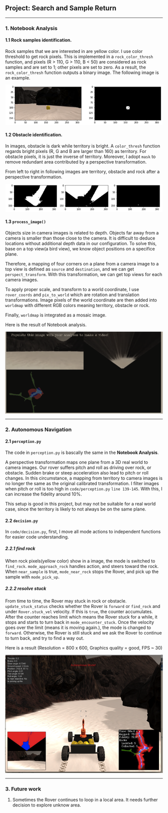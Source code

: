 ## Project: Search and Sample Return

[//]: # (Image References)

[img_rock_color_thresh]: ./writeup_img/rock_color_thresh.png
[img_color_thresh]: ./writeup_img/color_thresh.png
[img_notebook_analysis]: ./writeup_img/notebook_analysis.png
[img_autonomous]: ./writeup_img/img_autonomous.png

---

### 1. Notebook Analysis

#### 1.1 Rock samples identification.

Rock samples that we are interested in are yellow color. I use color threshold to get rock pixels. This is implemented in a `rock_color_thresh` function, and pixels (R > 110, G > 110, B < 50) are considered as rock samples and are set to 1; other pixels are set to zero. As a result, the `rock_color_thresh` function outputs a binary image. The following image is an example.

![alt text][img_rock_color_thresh]

#### 1.2 Obstacle identification.

In images, obstacle is dark while territory is bright. A `color_thresh` function regards bright pixels (R, G and B are larger than 160) as territory. For obstacle pixels, it is just the inverse of territory. Moreover, I adopt `mask` to remove redundant area contributed by a perspective transformation.

From left to right in following images are territory, obstacle and rock after a perspective transformation.

![alt text][img_color_thresh]

#### 1.3 `process_image()`

Objects size in camera images is related to depth. Objects far away from a camera is smaller than those close to the camera. It is difficult to deduce locations without additional depth data in our configuration. To solve this, base on a top view(a bird view), we know object positions on a specifice plane.

Therefore, a mapping of four corners on a plane from a camera image to a top view is defined as `source` and `destination`, and we can get `perspect_transform`. With this transformation, we can get top views for each camera images.

To apply proper scale, and transform to a world coordinate, I use `rover_coords` and `pix_to_world` which are rotation and translation transformations. Image pixels of the world coordinate are then added into `worldmap` with different RGB colors meaning territory, obstacle or rock.

Finally, `worldmap` is integrated as a mosaic image.

Here is the result of Notebook analysis.

![alt text][img_notebook_analysis]

---

### 2. Autonomous Navigation

#### 2.1 `perception.py`

The code in `perception.py` is bascally the same in the __Notebook Analysis__.

A perspective transformation maps one plane from a 3D real world to camera images. Our rover suffers pitch and roll as driving over rock, or obstacle. Sudden brake or steep acceleration also lead to pitch or roll changes. In this circumstance, a mapping from territory to camera images is no longer the same as the original calibrated transformation. I filter images when pitch or roll is too high in `code/perception.py` `line 139-145`. With this, I can increase the fidelity around 10%.

This setup is good in this project, but may not be suitable for a real world case, since the territory is likely to not always be on the same plane. 

#### 2.2 `decision.py`

In `code/decision.py`, first, I move all mode actions to independent functions for easier code understanding.

##### 2.2.1 find rock

When rock pixels(yellow color) show in a image, the mode is switched to `find_rock`. `mode_approach_rock` handles action, and steers toward the rock. When `near_sample` is true, `mode_near_rock` stops the Rover, and pick up the sample with `mode_pick_up`.

##### 2.2.2 resolve stuck

From time to time, the Rover may stuck in rock or obstacle. `update_stuck_status` checks whether the Rover is `forward` or `find_rock` and under `Rover.stuck_vel` velocity. If this is `true`, the counter accumulates. After the counter reaches limit which means the Rover stuck for a while, it stops and starts to turn back in `mode_encounter_stuck`. Once the velocity goes over the limit (means it is moving again.), the mode is changed to `forward`. Otherwise, the Rover is still stuck and we ask the Rover to continue to turn back, and try to find a way out.

Here is a result (Resolution = 800 x 600, Graphics quality = good, FPS ~ 30)

![alt text][img_autonomous]

---

### 3. Future work

1. Sometimes the Rover continues to loop in a local area. It needs further decision to explore unknow area.




